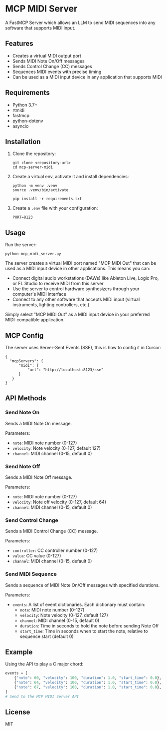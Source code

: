 # MCP MIDI Server

A FastMCP Server which allows an LLM to send MIDI sequences into any software that supports MIDI input.

## Features

- Creates a virtual MIDI output port
- Sends MIDI Note On/Off messages
- Sends Control Change (CC) messages
- Sequences MIDI events with precise timing
- Can be used as a MIDI input device in any application that supports MIDI

## Requirements

- Python 3.7+
- rtmidi
- fastmcp
- python-dotenv
- asyncio

## Installation

1. Clone the repository:
   ```
   git clone <repository-url>
   cd mcp-server-midi
   ```

2. Create a virtual env, activate it and install dependencies:
   ```
   python -m venv .venv
   source .venv/bin/activate

   pip install -r requirements.txt
   ```

3. Create a `.env` file with your configuration:
   ```
   PORT=8123
   ```

## Usage

Run the server:

```
python mcp_midi_server.py
```

The server creates a virtual MIDI port named "MCP MIDI Out" that can be used as a MIDI input device in other applications. This means you can:

- Connect digital audio workstations (DAWs) like Ableton Live, Logic Pro, or FL Studio to receive MIDI from this server
- Use the server to control hardware synthesizers through your computer's MIDI interface
- Connect to any other software that accepts MIDI input (virtual instruments, lighting controllers, etc.)

Simply select "MCP MIDI Out" as a MIDI input device in your preferred MIDI-compatible application.

## MCP Config

The server uses Server-Sent Events (SSE), this is how to config it in Cursor:
```
{
  "mcpServers": {
      "midi": {
          "url": "http://localhost:8123/sse"
      }
   }
}
```

## API Methods

### Send Note On

Sends a MIDI Note On message.

Parameters:
- `note`: MIDI note number (0-127)
- `velocity`: Note velocity (0-127, default 127)
- `channel`: MIDI channel (0-15, default 0)

### Send Note Off

Sends a MIDI Note Off message.

Parameters:
- `note`: MIDI note number (0-127)
- `velocity`: Note off velocity (0-127, default 64)
- `channel`: MIDI channel (0-15, default 0)

### Send Control Change

Sends a MIDI Control Change (CC) message.

Parameters:
- `controller`: CC controller number (0-127)
- `value`: CC value (0-127)
- `channel`: MIDI channel (0-15, default 0)

### Send MIDI Sequence

Sends a sequence of MIDI Note On/Off messages with specified durations.

Parameters:
- `events`: A list of event dictionaries. Each dictionary must contain:
  - `note`: MIDI note number (0-127)
  - `velocity`: Note velocity (0-127, default 127)
  - `channel`: MIDI channel (0-15, default 0)
  - `duration`: Time in seconds to hold the note before sending Note Off
  - `start_time`: Time in seconds when to start the note, relative to sequence start (default 0)

## Example

Using the API to play a C major chord:

```python
events = [
    {"note": 60, "velocity": 100, "duration": 1.0, "start_time": 0.0},  # C4
    {"note": 64, "velocity": 100, "duration": 1.0, "start_time": 0.0},  # E4
    {"note": 67, "velocity": 100, "duration": 1.0, "start_time": 0.0},  # G4
]
# Send to the MCP MIDI Server API
```

## License

MIT